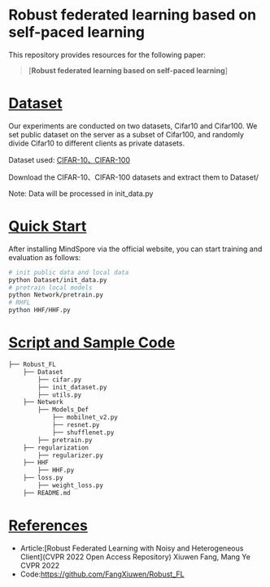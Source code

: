 # Robust federated learning based on self-paced learning

This repository provides resources for the following paper:

> [**Robust federated learning based on self-paced learning**]

# [Dataset](#contents)

Our experiments are conducted on two datasets, Cifar10 and Cifar100. We set public dataset on the server as a subset of Cifar100, and randomly divide Cifar10 to different clients as private datasets.

Dataset used: [CIFAR-10、CIFAR-100](http://www.cs.toronto.edu/~kriz/cifar.html)

Download the CIFAR-10、CIFAR-100 datasets and extract them to Dataset/

Note: Data will be processed in init_data.py

# [Quick Start](#contents)

After installing MindSpore via the official website, you can start training and evaluation as follows:

```bash
# init public data and local data
python Dataset/init_data.py
# pretrain local models
python Network/pretrain.py
# RHFL
python HHF/HHF.py
```

# [Script and Sample Code](#contents)

```bash
├── Robust_FL
    ├── Dataset
        ├── cifar.py
        ├── init_dataset.py
        ├── utils.py
    ├── Network
        ├── Models_Def
            ├── mobilnet_v2.py
            ├── resnet.py
            ├── shufflenet.py
        ├── pretrain.py
    ├── regularization
        ├── regularizer.py
    ├── HHF
        ├── HHF.py       
    ├── loss.py
        ├── weight_loss.py
    ├── README.md
```
# [References](#contents)
- Article:[Robust Federated Learning with Noisy and Heterogeneous Client](CVPR 2022 Open Access Repository)
  Xiuwen Fang, Mang Ye CVPR 2022
- Code:https://github.com/FangXiuwen/Robust_FL
